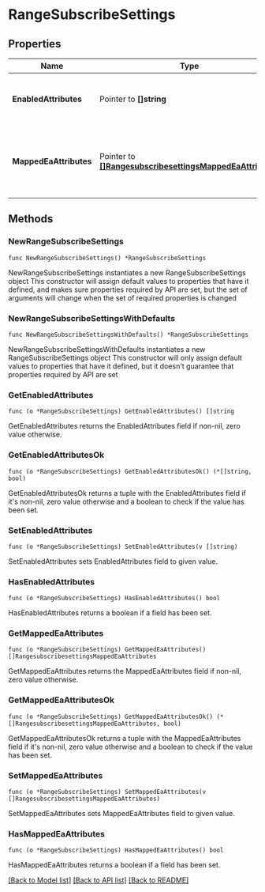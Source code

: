# RangeSubscribeSettings

## Properties

Name | Type | Description | Notes
------------ | ------------- | ------------- | -------------
**EnabledAttributes** | Pointer to **[]string** | The list of Cisco ISE attributes allowed for subscription. | [optional] 
**MappedEaAttributes** | Pointer to [**[]RangesubscribesettingsMappedEaAttributes**](RangesubscribesettingsMappedEaAttributes.md) | The list of NIOS extensible attributes to Cisco ISE attributes mappings. | [optional] 

## Methods

### NewRangeSubscribeSettings

`func NewRangeSubscribeSettings() *RangeSubscribeSettings`

NewRangeSubscribeSettings instantiates a new RangeSubscribeSettings object
This constructor will assign default values to properties that have it defined,
and makes sure properties required by API are set, but the set of arguments
will change when the set of required properties is changed

### NewRangeSubscribeSettingsWithDefaults

`func NewRangeSubscribeSettingsWithDefaults() *RangeSubscribeSettings`

NewRangeSubscribeSettingsWithDefaults instantiates a new RangeSubscribeSettings object
This constructor will only assign default values to properties that have it defined,
but it doesn't guarantee that properties required by API are set

### GetEnabledAttributes

`func (o *RangeSubscribeSettings) GetEnabledAttributes() []string`

GetEnabledAttributes returns the EnabledAttributes field if non-nil, zero value otherwise.

### GetEnabledAttributesOk

`func (o *RangeSubscribeSettings) GetEnabledAttributesOk() (*[]string, bool)`

GetEnabledAttributesOk returns a tuple with the EnabledAttributes field if it's non-nil, zero value otherwise
and a boolean to check if the value has been set.

### SetEnabledAttributes

`func (o *RangeSubscribeSettings) SetEnabledAttributes(v []string)`

SetEnabledAttributes sets EnabledAttributes field to given value.

### HasEnabledAttributes

`func (o *RangeSubscribeSettings) HasEnabledAttributes() bool`

HasEnabledAttributes returns a boolean if a field has been set.

### GetMappedEaAttributes

`func (o *RangeSubscribeSettings) GetMappedEaAttributes() []RangesubscribesettingsMappedEaAttributes`

GetMappedEaAttributes returns the MappedEaAttributes field if non-nil, zero value otherwise.

### GetMappedEaAttributesOk

`func (o *RangeSubscribeSettings) GetMappedEaAttributesOk() (*[]RangesubscribesettingsMappedEaAttributes, bool)`

GetMappedEaAttributesOk returns a tuple with the MappedEaAttributes field if it's non-nil, zero value otherwise
and a boolean to check if the value has been set.

### SetMappedEaAttributes

`func (o *RangeSubscribeSettings) SetMappedEaAttributes(v []RangesubscribesettingsMappedEaAttributes)`

SetMappedEaAttributes sets MappedEaAttributes field to given value.

### HasMappedEaAttributes

`func (o *RangeSubscribeSettings) HasMappedEaAttributes() bool`

HasMappedEaAttributes returns a boolean if a field has been set.


[[Back to Model list]](../README.md#documentation-for-models) [[Back to API list]](../README.md#documentation-for-api-endpoints) [[Back to README]](../README.md)


